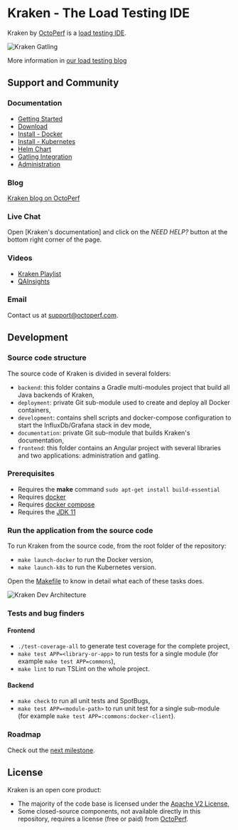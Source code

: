 # Kraken - The Load Testing IDE

Kraken by [OctoPerf](https://octoperf.com) is a [load testing IDE](https://kraken.octoperf.com/).

![Kraken Gatling](https://raw.githubusercontent.com/OctoPerf/kraken/master/kraken-preview.gif "Kraken Gatling")

More information in [our load testing blog](https://octoperf.com/categories/kraken/)

## Support and Community

### Documentation

* [Getting Started](https://kraken.octoperf.com/)
* [Download](https://kraken.octoperf.com/download/)
* [Install - Docker](https://kraken.octoperf.com/install/linux/)
* [Install - Kubernetes](https://kraken.octoperf.com/install/kubernetes/)
* [Helm Chart](https://github.com/OctoPerf/helm-charts/tree/master/kraken)
* [Gatling Integration](https://kraken.octoperf.com/gatling/)
* [Administration](https://kraken.octoperf.com/administration/)

### Blog

[Kraken blog on OctoPerf](https://octoperf.com/categories/kraken/)

### Live Chat

Open [Kraken's documentation] and click on the _NEED HELP?_ button at the bottom right corner of the page.

### Videos

* [Kraken Playlist](https://www.youtube.com/playlist?list=PLpSi3AVZHI5pCtqsq-oQKA_W2CA78NJye)
* [QAInsights](https://www.youtube.com/playlist?list=PLJ9A48W0kpRL_cAUalFmRcrbselrQsQFf)

### Email

Contact us at [support@octoperf.com](mailto:support@octoperf.com).

## Development

### Source code structure

The source code of Kraken is divided in several folders:

* `backend`: this folder contains a Gradle multi-modules project that build all Java backends of Kraken,
* `deployment`: private Git sub-module used to create and deploy all Docker containers,
* `development`: contains shell scripts and docker-compose configuration to start the InfluxDb/Grafana stack in dev mode,
* `documentation`: private Git sub-module that builds Kraken's documentation,
* `frontend`: this folder contains an Angular project with several libraries and two applications: administration and gatling.

### Prerequisites

* Requires the **make** command `sudo apt-get install build-essential`
* Requires [docker](https://docs.docker.com/install/linux/docker-ce/ubuntu/)
* Requires [docker compose](https://docs.docker.com/compose/install/#install-compose)
* Requires the [JDK 11 ](https://openjdk.java.net/projects/jdk/11/)

### Run the application from the source code

To run Kraken from the source code, from the root folder of the repository:

* `make launch-docker` to run the Docker version,
* `make launch-k8s` to run the Kubernetes version. 

Open the [Makefile](https://github.com/OctoPerf/kraken/blob/master/Makefile) to know in detail what each of these tasks does.
  
![Kraken Dev Architecture](https://raw.githubusercontent.com/OctoPerf/kraken/master/kraken-dev-architecture.png "Kraken Dev Architecture")

### Tests and bug finders

#### Frontend

* `./test-coverage-all` to generate test coverage for the complete project,
* `make test APP=<library-or-app>` to run tests for a single module (for example `make test APP=commons`),
* `make lint` to run TSLint on the whole project.

#### Backend

* `make check` to run all unit tests and SpotBugs,
* `make test APP=<module-path>` to run unit test for a single sub-module (for example `make test APP=:commons:docker-client`).

### Roadmap

Check out the [next milestone](https://github.com/OctoPerf/kraken/milestones).

## License

Kraken is an open core product:

* The majority of the code base is licensed under the [Apache V2 License](https://www.apache.org/licenses/LICENSE-2.0),
* Some closed-source components, not available directly in this repository, requires a license (free or paid) from [OctoPerf](https://octoperf.com).

